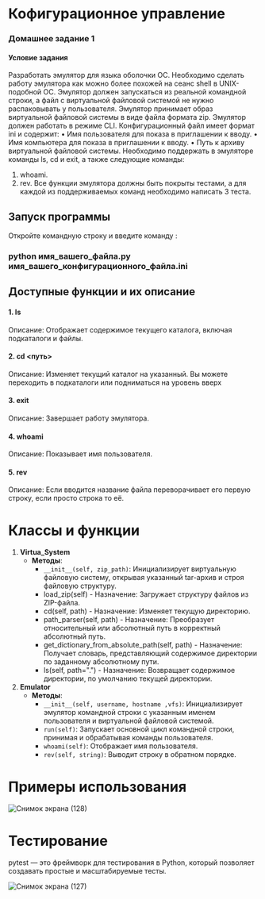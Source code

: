 # Кофигурационное управление
### Домашнее задание 1

#### Условие задания
Разработать эмулятор для языка оболочки ОС. Необходимо сделать работу
эмулятора как можно более похожей на сеанс shell в UNIX-подобной ОС.
Эмулятор должен запускаться из реальной командной строки, а файл с
виртуальной файловой системой не нужно распаковывать у пользователя.
Эмулятор принимает образ виртуальной файловой системы в виде файла формата
zip. Эмулятор должен работать в режиме CLI.
Конфигурационный файл имеет формат ini и содержит:
• Имя пользователя для показа в приглашении к вводу.
• Имя компьютера для показа в приглашении к вводу.
• Путь к архиву виртуальной файловой системы.
Необходимо поддержать в эмуляторе команды ls, cd и exit, а также
следующие команды:
1. whoami.
2. rev.
Все функции эмулятора должны быть покрыты тестами, а для каждой из
поддерживаемых команд необходимо написать 3 теста.

## Запуск программы
Откройте командную строку и введите команду : 
### python имя_вашего_файла.py имя_вашего_конфигурационного_файла.ini

## Доступные функции и их описание
#### 1. ls

Описание: Отображает содержимое текущего каталога, включая подкаталоги и файлы.

#### 2. cd <путь>

Описание: Изменяет текущий каталог на указанный. Вы можете переходить в подкаталоги или подниматься на уровень вверх

#### 3. exit

Описание: Завершает работу эмулятора.

#### 4. whoami
   
Описание: Показывает имя пользователя.

#### 5. rev 

Описание: Если вводится название файла переворачивает его первую строку, если просто строка то её.

# Классы и функции 

1. **Virtua_System**
   - **Методы**:
     - `__init__(self, zip_path)`: Инициализирует виртуальную файловую систему, открывая указанный tar-архив и строя файловую структуру.
     - load_zip(self) - Назначение: Загружает структуру файлов из ZIP-файла.
     - cd(self, path) - Назначение: Изменяет текущую директорию.
     - path_parser(self, path) - Назначение: Преобразует относительный или абсолютный путь в корректный абсолютный путь.
     - get_dictionary_from_absolute_path(self, path) - Назначение: Получает словарь, представляющий содержимое директории по заданному абсолютному пути.
     - ls(self, path=".") - Назначение: Возвращает содержимое директории, по умолчанию текущей директории.
2. **Emulator**
   - **Методы**:
     - `__init__(self, username, hostname ,vfs)`: Инициализирует эмулятор командной строки с указанным именем пользователя и виртуальной файловой системой.
     - `run(self)`: Запускает основной цикл командной строки, принимая и обрабатывая команды пользователя.
     - `whoami(self)`: Отображает имя пользователя.
     - `rev(self, string)`: Выводит строку в обратном порядке.


# Примеры использования

![Снимок экрана (128)](https://github.com/user-attachments/assets/bf3b5100-038c-4766-9dd7-139e0b01dc0a)

# Тестирование
pytest — это фреймворк для тестирования в Python, который позволяет создавать простые и масштабируемые тесты.

![Снимок экрана (127)](https://github.com/user-attachments/assets/d5c35e12-b7b9-4deb-9d15-47c020191efd)
